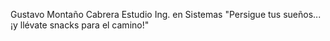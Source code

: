 Gustavo Montaño Cabrera
Estudio Ing. en Sistemas
"Persigue tus sueños... ¡y llévate snacks para el camino!"
